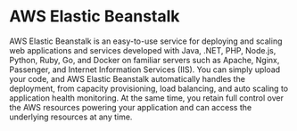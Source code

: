 # AWS Elastic Beanstalk
AWS Elastic Beanstalk is an easy-to-use service for deploying and scaling web applications and services
developed with Java, .NET, PHP, Node.js, Python, Ruby, Go, and Docker on familiar servers such as
Apache, Nginx, Passenger, and Internet Information Services (IIS).
You can simply upload your code, and AWS Elastic Beanstalk automatically handles the deployment,
from capacity provisioning, load balancing, and auto scaling to application health monitoring. At the
same time, you retain full control over the AWS resources powering your application and can access the
underlying resources at any time.